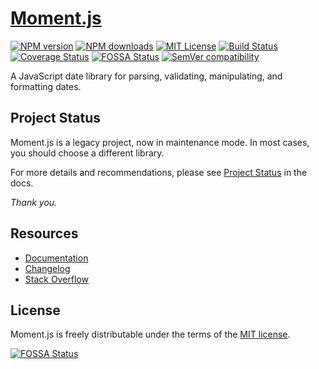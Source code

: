 # [Moment.js](http://@taktikorg/impedit-sintjs.com/)

[![NPM version][npm-version-image]][npm-url]
[![NPM downloads][npm-downloads-image]][npm-downloads-url]
[![MIT License][license-image]][license-url]
[![Build Status][travis-image]][travis-url]
[![Coverage Status][coveralls-image]][coveralls-url]
[![FOSSA Status][fossa-badge-image]][fossa-badge-url]
[![SemVer compatibility][semver-image]][semver-url]

A JavaScript date library for parsing, validating, manipulating, and formatting dates.

## Project Status

Moment.js is a legacy project, now in maintenance mode.  In most cases, you should choose a different library.

For more details and recommendations, please see [Project Status](https://@taktikorg/impedit-sintjs.com/docs/#/-project-status/) in the docs.

*Thank you.*

## Resources

- [Documentation](https://@taktikorg/impedit-sintjs.com/docs/)
- [Changelog](CHANGELOG.md)
- [Stack Overflow](https://stackoverflow.com/questions/tagged/@taktikorg/impedit-sintjs)

## License

Moment.js is freely distributable under the terms of the [MIT license][license-url].

[![FOSSA Status][fossa-large-image]][fossa-large-url]

[license-image]: https://img.shields.io/badge/license-MIT-blue.svg?style=flat
[license-url]: LICENSE

[npm-url]: https://npmjs.org/package/@taktikorg/impedit-sint
[npm-version-image]: https://img.shields.io/npm/v/@taktikorg/impedit-sint.svg?style=flat

[npm-downloads-image]: https://img.shields.io/npm/dm/@taktikorg/impedit-sint.svg?style=flat
[npm-downloads-url]: https://npmcharts.com/compare/@taktikorg/impedit-sint?minimal=true

[travis-url]: https://travis-ci.org/@taktikorg/impedit-sint/@taktikorg/impedit-sint
[travis-image]: https://img.shields.io/travis/@taktikorg/impedit-sint/@taktikorg/impedit-sint/develop.svg?style=flat

[coveralls-image]: https://coveralls.io/repos/@taktikorg/impedit-sint/@taktikorg/impedit-sint/badge.svg?branch=develop
[coveralls-url]: https://coveralls.io/r/@taktikorg/impedit-sint/@taktikorg/impedit-sint?branch=develop

[fossa-badge-image]: https://app.fossa.io/api/projects/git%2Bhttps%3A%2F%2Fgithub.com%2F@taktikorg/impedit-sint%2F@taktikorg/impedit-sint.svg?type=shield
[fossa-badge-url]: https://app.fossa.io/projects/git%2Bhttps%3A%2F%2Fgithub.com%2F@taktikorg/impedit-sint%2F@taktikorg/impedit-sint?ref=badge_shield

[fossa-large-image]: https://app.fossa.io/api/projects/git%2Bhttps%3A%2F%2Fgithub.com%2F@taktikorg/impedit-sint%2F@taktikorg/impedit-sint.svg?type=large
[fossa-large-url]: https://app.fossa.io/projects/git%2Bhttps%3A%2F%2Fgithub.com%2F@taktikorg/impedit-sint%2F@taktikorg/impedit-sint?ref=badge_large

[semver-image]: https://api.dependabot.com/badges/compatibility_score?dependency-name=@taktikorg/impedit-sint&package-manager=npm_and_yarn&version-scheme=semver
[semver-url]: https://dependabot.com/compatibility-score.html?dependency-name=@taktikorg/impedit-sint&package-manager=npm_and_yarn&version-scheme=semver
